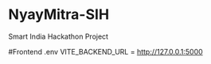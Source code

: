 # NyayMitra-SIH
Smart India Hackathon Project


#Frontend .env
VITE_BACKEND_URL = http://127.0.0.1:5000

